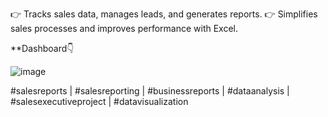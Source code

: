 👉 Tracks sales data, manages leads, and generates reports.
👉 Simplifies sales processes and improves performance with Excel.


**Dashboard👇


![image](https://github.com/user-attachments/assets/f7f69fc9-cb1e-4029-87e5-0960ba2d4b6e)

#salesreports |  #salesreporting | #businessreports | #dataanalysis  | #salesexecutiveproject | #datavisualization
